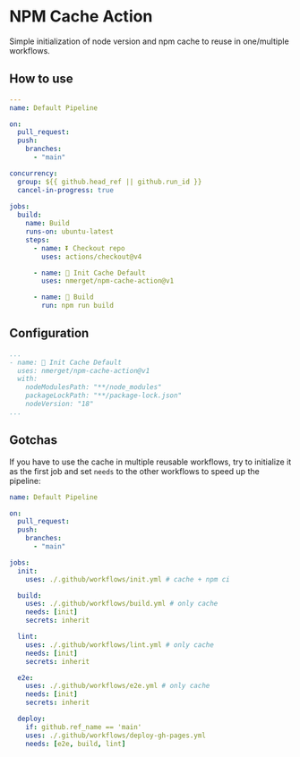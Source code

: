 # NPM Cache Action

Simple initialization of node version and npm cache to reuse in one/multiple workflows.

## How to use

`````yaml
---
name: Default Pipeline

on:
  pull_request:
  push:
    branches:
      - "main"

concurrency:
  group: ${{ github.head_ref || github.run_id }}
  cancel-in-progress: true
  
jobs:
  build:
    name: Build
    runs-on: ubuntu-latest
    steps:
      - name: ⏬ Checkout repo
        uses: actions/checkout@v4

      - name: 🔄 Init Cache Default
        uses: nmerget/npm-cache-action@v1

      - name: 🔨 Build
        run: npm run build

`````

## Configuration

````yaml
...
- name: 🔄 Init Cache Default
  uses: nmerget/npm-cache-action@v1
  with:
    nodeModulesPath: "**/node_modules"
    packageLockPath: "**/package-lock.json"
    nodeVersion: "18"
...
````

## Gotchas

If you have to use the cache in multiple reusable workflows, try to initialize it as the first job and set ``needs`` to the other workflows to speed up the pipeline:

````yaml
name: Default Pipeline

on:
  pull_request:
  push:
    branches:
      - "main"

jobs:
  init:
    uses: ./.github/workflows/init.yml # cache + npm ci

  build:
    uses: ./.github/workflows/build.yml # only cache
    needs: [init]
    secrets: inherit

  lint:
    uses: ./.github/workflows/lint.yml # only cache
    needs: [init]
    secrets: inherit

  e2e:
    uses: ./.github/workflows/e2e.yml # only cache
    needs: [init]
    secrets: inherit

  deploy:
    if: github.ref_name == 'main'
    uses: ./.github/workflows/deploy-gh-pages.yml
    needs: [e2e, build, lint]
````


